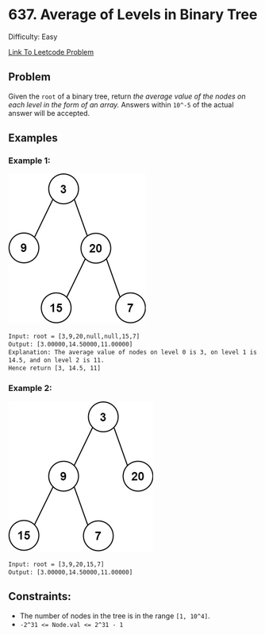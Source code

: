# 637. Average of Levels in Binary Tree
Difficulty: Easy

[Link To Leetcode Problem](https://leetcode.com/problems/average-of-levels-in-binary-tree/)

## Problem
Given the `root` of a binary tree, return *the average value of the nodes on each level in the form of an array.* Answers within `10^-5` of the actual answer will be accepted.

## Examples
### Example 1:
![example1](./example1.jpg)
```
Input: root = [3,9,20,null,null,15,7]
Output: [3.00000,14.50000,11.00000]
Explanation: The average value of nodes on level 0 is 3, on level 1 is 14.5, and on level 2 is 11.
Hence return [3, 14.5, 11]
```
### Example 2:
![example2](./example2.jpg)
```
Input: root = [3,9,20,15,7]
Output: [3.00000,14.50000,11.00000]
```

## Constraints:
- The number of nodes in the tree is in the range `[1, 10^4]`.
- `-2^31 <= Node.val <= 2^31 - 1`